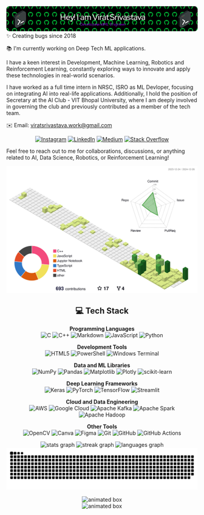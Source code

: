 <div align="center">
  <img src="https://github.com/ViratSrivastava/ViratSrivastava/blob/main/github-header-image.png" alt="Virat Srivastava Header Image" />
</div>
✨ Creating bugs since 2018 

📚 I'm currently working on Deep Tech ML applications.

I have a keen interest in Development, Machine Learning, Robotics and Reinforcement Learning, constantly exploring ways to innovate and apply these technologies in real-world scenarios.

I have worked as a full time intern in NRSC, ISRO as ML Devloper, focusing on integrating AI into real-life applications. Additionally, I hold the position of Secretary at the AI Club - VIT Bhopal University, where I am deeply involved in governing the club and previously contributed as a member of the tech team.

✉️ Email: viratsrivastava.work@gmail.com  

<div align="center">
  
[![Instagram](https://img.shields.io/badge/Instagram-%23E4405F.svg?logo=Instagram&logoColor=white)](https://instagram.com/@blackflame___) [![LinkedIn](https://img.shields.io/badge/LinkedIn-%230077B5.svg?logo=linkedin&logoColor=white)](https://linkedin.com/in/virat-srivastava) [![Medium](https://img.shields.io/badge/Medium-12100E?logo=medium&logoColor=white)](https://medium.com/@virat-srivastava) [![Stack Overflow](https://img.shields.io/badge/-Stackoverflow-FE7A16?logo=stack-overflow&logoColor=white)](https://stackoverflow.com/users/18400816) 
</div>

Feel free to reach out to me for collaborations, discussions, or anything related to AI, Data Science, Robotics, or Reinforcement Learning!
<div align="center">
<picture>
  <source media="(prefers-color-scheme: dark)" srcset="https://raw.githubusercontent.com/ViratSrivastava/ViratSrivastava/main/profile-3d-contrib/profile-night-rainbow.svg" />
  <source media="(prefers-color-scheme: light)" srcset="https://raw.githubusercontent.com/ViratSrivastava/ViratSrivastava/main/profile-3d-contrib/profile-green-animate.svg" />
  <img alt="github-woer" src="https://raw.githubusercontent.com/ViratSrivastava/ViratSrivastava/main/profile-3d-contrib/profile-green-animate.svg" />
</picture>

## 💻 Tech Stack

**Programming Languages**  
![C](https://img.shields.io/badge/c-%2300599C.svg?style=flat-square&logo=c&logoColor=white) ![C++](https://img.shields.io/badge/c++-%2300599C.svg?style=flat-square&logo=c%2B%2B&logoColor=white) ![Markdown](https://img.shields.io/badge/markdown-%23000000.svg?style=flat-square&logo=markdown&logoColor=white) ![JavaScript](https://img.shields.io/badge/javascript-%23323330.svg?style=flat-square&logo=javascript&logoColor=%23F7DF1E) ![Python](https://img.shields.io/badge/python-3670A0?style=flat-square&logo=python&logoColor=ffdd54)

**Development Tools**  
![HTML5](https://img.shields.io/badge/html5-%23E34F26.svg?style=flat-square&logo=html5&logoColor=white) ![PowerShell](https://img.shields.io/badge/PowerShell-%235391FE.svg?style=flat-square&logo=powershell&logoColor=white) ![Windows Terminal](https://img.shields.io/badge/Windows%20Terminal-%234D4D4D.svg?style=flat-square&logo=windows-terminal&logoColor=white)

**Data and ML Libraries**  
![NumPy](https://img.shields.io/badge/numpy-%23013243.svg?style=flat-square&logo=numpy&logoColor=white) ![Pandas](https://img.shields.io/badge/pandas-%23150458.svg?style=flat-square&logo=pandas&logoColor=white) ![Matplotlib](https://img.shields.io/badge/Matplotlib-%23ffffff.svg?style=flat-square&logo=Matplotlib&logoColor=black) ![Plotly](https://img.shields.io/badge/Plotly-%233F4F75.svg?style=flat-square&logo=plotly&logoColor=white) ![scikit-learn](https://img.shields.io/badge/scikit--learn-%23F7931E.svg?style=flat-square&logo=scikit-learn&logoColor=white)

**Deep Learning Frameworks**  
![Keras](https://img.shields.io/badge/Keras-%23D00000.svg?style=flat-square&logo=Keras&logoColor=white) ![PyTorch](https://img.shields.io/badge/PyTorch-%23EE4C2C.svg?style=flat-square&logo=PyTorch&logoColor=white) ![TensorFlow](https://img.shields.io/badge/TensorFlow-%23FF6F00.svg?style=flat-square&logo=TensorFlow&logoColor=white) ![Streamlit](https://img.shields.io/badge/Streamlit-%23FE4B4B.svg?style=flat-square&logo=streamlit&logoColor=white)

**Cloud and Data Engineering**  
![AWS](https://img.shields.io/badge/AWS-%23FF9900.svg?style=flat-square&logo=amazon-aws&logoColor=white) ![Google Cloud](https://img.shields.io/badge/GoogleCloud-%234285F4.svg?style=flat-square&logo=google-cloud&logoColor=white) ![Apache Kafka](https://img.shields.io/badge/Apache%20Kafka-000?style=flat-square&logo=apachekafka) ![Apache Spark](https://img.shields.io/badge/Apache%20Spark-FDEE21?style=flat-square&logo=apachespark&logoColor=black) ![Apache Hadoop](https://img.shields.io/badge/Apache%20Hadoop-66CCFF?style=flat-square&logo=apachehadoop&logoColor=black)

**Other Tools**  
![OpenCV](https://img.shields.io/badge/opencv-%23white.svg?style=flat-square&logo=opencv&logoColor=white) ![Canva](https://img.shields.io/badge/Canva-%2300C4CC.svg?style=flat-square&logo=Canva&logoColor=white) ![Figma](https://img.shields.io/badge/figma-%23F24E1E.svg?style=flat-square&logo=figma&logoColor=white) ![Git](https://img.shields.io/badge/git-%23F05033.svg?style=flat-square&logo=git&logoColor=white) ![GitHub](https://img.shields.io/badge/github-%23121011.svg?style=flat-square&logo=github&logoColor=white) ![GitHub Actions](https://img.shields.io/badge/github%20actions-%232671E5.svg?style=flat-square&logo=githubactions&logoColor=white)

<div align="center">
  <img src="https://github-readme-stats.vercel.app/api?username=ViratSrivastava&hide_title=true&hide_rank=true&show_icons=true&include_all_commits=true&count_private=true&disable_animations=true&theme=dracula&locale=en&hide_border=true" height="130" alt="stats graph" />
  <img src="https://streak-stats.demolab.com?user=ViratSrivastava&locale=en&mode=daily&theme=dracula&hide_border=true&border_radius=5" height="130" alt="streak graph" />
  <img src="https://github-readme-stats.vercel.app/api/top-langs?username=ViratSrivastava&locale=en&hide_title=true&layout=compact&card_width=280&langs_count=5&theme=dracula&hide_border=true" height="130" alt="languages graph" />
</div>

<picture>
  <source media="(prefers-color-scheme: dark)" srcset="https://raw.githubusercontent.com/ViratSrivastava/ViratSrivastava/output/github-snake-dark.svg" />
  <source media="(prefers-color-scheme: light)" srcset="https://raw.githubusercontent.com/ViratSrivastava/ViratSrivastava/output/github-snake.svg" />
  <img alt="github-snake" src="https://raw.githubusercontent.com/ViratSrivastava/ViratSrivastava/output/github-snake.svg" />
</picture>

<p align="center">
  <img src="https://readme-typing-svg.herokuapp.com?color=%23FF79C6&size=22&center=true&vCenter=true&width=1500&height=50&lines=%F0%9F%8E%B2+Fun+fact%3A+None+of+my+code+is+valuable+enoughfor+GitHub's+Arctic+Vault" alt="animated box" />
  <br>
  <img src="https://readme-typing-svg.herokuapp.com?color=%23FF79C6&size=22&center=true&vCenter=true&width=1500&height=50&lines=+and+Probably,+same+goes+for+you+too%3B+Probably.+We+got+that+in+common." alt="animated box" />
</p>
</div>
